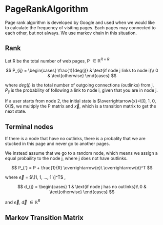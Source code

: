 # PageRankAlgorithm
Page rank algorithm is developed by Google and used when we would like to calculate the frequency of visiting pages. Each pages may connected to each other, but not always. We use markov chain in this situation.
## Rank
Let R be the total number of web pages, P $\in \mathbb{R}^{R\times R}$

$$
P_{ij} = 
\begin{cases}
  \frac{1}{deg(j)} & \text{if node j links to node i}\\
  0 & \text{otherwise}
\end{cases}
$$

where $deg(j)$ is the total number of outgoing connections (outlinks) from j, $P_{ij}$ is the probability of following a link to node i, given that you are in node j.

If a user starts from node 2, the initial state is $\overrightarrow{x}=\[0, 1, 0, 0\]$, we multiply the P matrix and $\overrightarrow{x}$, which is a transition matrix to get the next state.
## Terminal nodes

If there is a node that have no outlinks, there is a probality that we are stucked in this page and never go to another pages.

We instead assume that we go to a random node, which means we assign a equal probaility to the node j, where j does not have outlinks.

$$
P_{'} = P + \frac{1}{R} \overrightarrow{e}\ \overrightarrow{d}^T
$$

where $\overrightarrow{e}$ = $\[1, 1, ..., 1 \]^T$ ,

$$
d_{j} = 
\begin{cases}
  1 & \text{if node j has no outlinks}\\
  0 & \text{otherwise}
\end{cases}
$$

and $\overrightarrow{e}$, $\overrightarrow{d}$ $\in \mathbb{R}^{R}$

## Markov Transition Matrix
